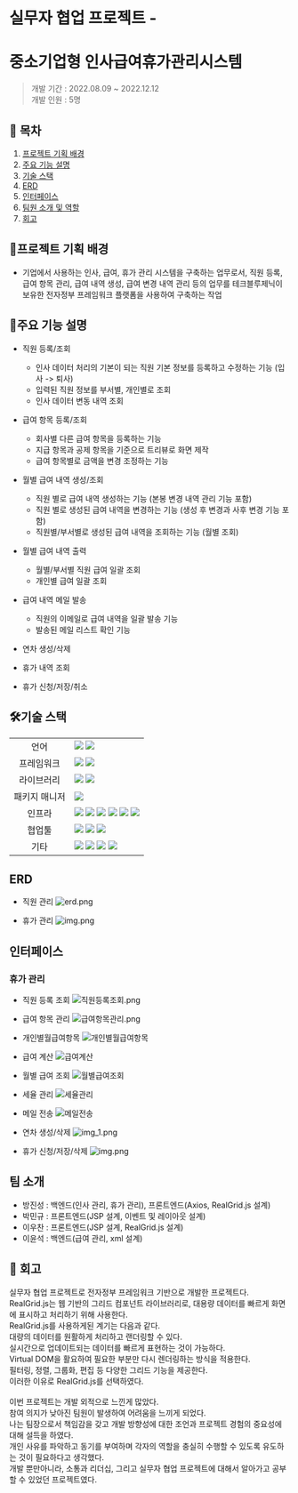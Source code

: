 # 실무자 협업 프로젝트 - 
# 중소기업형 인사급여휴가관리시스템

> 개발 기간 : 2022.08.09 ~ 2022.12.12</br>
> 개발 인원 : 5명

## 📑 목차

1.  [프로젝트 기획 배경](#프로젝트-기획-배경)
2.  [주요 기능 설명](#주요-기능-설명)
3. [기술 스택](#기술-스택)
4. [ERD](#erd)
5. [인터페이스](#인터페이스)
6. [팀원 소개 및 역할](#팀원-소개-및-역할)
7. [회고](#회고)

[//]: # (4. [아키텍처]&#40;#아키텍처&#41;)
   [//]: # (7. [수행 범위]&#40;#수행-범위&#41;)



## 📌프로젝트 기획 배경
- 기업에서 사용하는 인사, 급여, 휴가 관리 시스템을 구축하는 업무로서, 직원 등록, 급여 항목 관리, 급여 내역 생성, 급여 변경 내역 관리 등의 업무를 
테크블루제닉이 보유한 전자정부 프레임워크 플랫폼을 사용하여 구축하는 작업

## 🔎주요 기능 설명

- 직원 등록/조회
  - 인사 데이터 처리의 기본이 되는 직원 기본 정보를 등록하고 수정하는 기능 (입사 -> 퇴사)
  - 입력된 직원 정보를 부서별, 개인별로 조회
  - 인사 데이터 변동 내역 조회

- 급여 항목 등록/조회
  - 회사별 다른 급여 항목을 등록하는 기능
  - 지급 항목과 공제 항목을 기준으로 트리뷰로 화면 제작
  - 급여 항목별로 금액을 변경 조정하는 기능
- 월별 급여 내역 생성/조회
  - 직원 별로 급여 내역 생성하는 기능 (본봉 변경 내역 관리 기능 포함)
  - 직원 별로 생성된 급여 내역을 변경하는 기능 (생성 후 변경과 사후 변경 기능 포함)
  - 직원별/부서별로 생성된 급여 내역을 조회하는 기능 (월별 조회)
- 월별 급여 내역 출력
  - 월별/부서별 직원 급여 일괄 조회
  - 개인별 급여 일괄 조회
- 급여 내역 메일 발송
  - 직원의 이메일로 급여 내역을 일괄 발송 기능
  - 발송된 메일 리스트 확인 기능
- 연차 생성/삭제
- 휴가 내역 조회
- 휴가 신청/저장/취소

## 🛠기술 스택

<table>
<tr>
 <td align="center">언어</td>
 <td>
  <img src="https://img.shields.io/badge/Java-orange?style=for-the-badge&logo=Java&logoColor=white"/>
  <img src="https://img.shields.io/badge/Jsp-orange?style=for-the-badge&logo=Jsp&logoColor=white"/>

 </td>
</tr>
<tr>
 <td align="center">프레임워크</td>
 <td>
  <img src="https://img.shields.io/badge/Spring-6DB33F?style=for-the-badge&logo=Spring&logoColor=ffffff"/>
      <img src="https://img.shields.io/badge/Egovframe-6DB33F?style=for-the-badge&logo=Egovframe&logoColor=ffffff"/>

</tr>
<tr>
 <td align="center">라이브러리</td>
 <td>
<img src="https://img.shields.io/badge/qartz-6DB33F?style=for-the-badge&logo=qartz&logoColor=ffffff"/>
<img src="https://img.shields.io/badge/jwt-6DB33F?style=for-the-badge&logo=jwt&logoColor=ffffff"/>
</tr>
<tr>
 <td align="center">패키지 매니저</td>
 <td>
    <img src="https://img.shields.io/badge/maven-02303A?style=for-the-badge&logo=maven&logoColor=white">

  </td>
</tr>
<tr>
 <td align="center">인프라</td>
 <td>
  <img src="https://img.shields.io/badge/MYSQL-4479A1?style=for-the-badge&logo=MYSQL&logoColor=ffffff"/>
  <img src="https://img.shields.io/badge/amazonaws-232F3E?style=for-the-badge&logo=amazonaws&logoColor=ffffff"/>
  <img src="https://img.shields.io/badge/amazons3-569A31?style=for-the-badge&logo=amazons3&logoColor=ffffff"/>
  <img src="https://img.shields.io/badge/amazonec2-FF9900?style=for-the-badge&logo=amazonec2&logoColor=ffffff"/>
  <img src="https://img.shields.io/badge/docker-2496ED?style=for-the-badge&logo=docker&logoColor=ffffff"/>
  <img src="https://img.shields.io/badge/jenkins-D24939?style=for-the-badge&logo=jenkins&logoColor=ffffff"/>

</tr>

<tr>
 <td align="center">협업툴</td>
 <td>
    <img src="https://img.shields.io/badge/Git-F05032?style=for-the-badge&logo=Git&logoColor=white"/>
    <img src="https://img.shields.io/badge/GitHub-181717?style=for-the-badge&logo=GitHub&logoColor=white"/> 
    <img src="https://img.shields.io/badge/Discord-0058CC?style=for-the-badge&logo=Discord&logoColor=white"/> 
 </td>
</tr>
<tr>
 <td align="center">기타</td>
 <td>
    <img src="https://img.shields.io/badge/Figma-F24E1E?style=for-the-badge&logo=Figma&logoColor=white"/>
    <img src="https://img.shields.io/badge/Notion-000000?style=for-the-badge&logo=Notion&logoColor=white"/> 
    <img src="https://img.shields.io/badge/swagger-85EA2D?style=for-the-badge&logo=swagger&logoColor=white"/>
    <img src="https://img.shields.io/badge/xml-85EA2D?style=for-the-badge&logo=xml&logoColor=white"/>
 
</td>
</tr>
</table>


<!-- ## 🧱아키텍처 -->

## ERD
- 직원 관리
![erd.png](images/erd.png)

- 휴가 관리
![img.png](images/img.png)

## 인터페이스
### 휴가 관리
- 직원 등록 조회
  ![직원등록조회.png](images/직원등록조회.png)
- 급여 항목 관리
  ![급여항목관리.png](images/급여항목관리.png)
- 개인별월급여항목
  ![개인별월급여항목](images/개인별월급여항목.png)
- 급여 계산
  ![급여계산](images/급여계산.png)
- 월별 급여 조회
  ![월별급여조회](images/월별급여조회.png)
- 세율 관리
  ![세율관리](images/세율관리.png)
- 메일 전송
  ![메일전송](images/메일전송.png)

- 연차 생성/삭제
  ![img_1.png](images/img_1.png)

- 휴가 신청/저장/삭제
  ![img.png](images/img2.png)

[//]: # (## 수행 범위)

[//]: # (<table border="1">)

[//]: # (    <thead>)

[//]: # (        <tr>)

[//]: # (            <th>메뉴</th>)

[//]: # (            <th>서비스 타입</th>)

[//]: # (            <th>역할</th>)

[//]: # (            <th>프로그램명</th>)

[//]: # (            <th>경로</th>)

[//]: # (        </tr>)

[//]: # (    </thead>)

[//]: # (    <tbody>)

[//]: # (        <!-- 직원등록조회 -->)

[//]: # (        <tr>)

[//]: # (            <td rowspan="7">직원등록조회</td>)

[//]: # (            <td rowspan="7">조회, 트랜잭션</td>)

[//]: # (            <td rowspan="3">화면단</td>)

[//]: # (            <td>BD_UIPMA0010.jsp</td>)

[//]: # (            <td>/aframe/src/main/webapp/WEB-INF/views/admin/pm</td>)

[//]: # (        </tr>)

[//]: # (        <tr>)

[//]: # (            <td>BD_UIPMA0011.jsp</td>)

[//]: # (            <td>/aframe/src/main/webapp/WEB-INF/views/admin/pm</td>)

[//]: # (        </tr>)

[//]: # (<tr>)

[//]: # (            <td>BD_UIPMA0012.jsp</td>)

[//]: # (            <td>/aframe/src/main/webapp/WEB-INF/views/admin/pm</td>)

[//]: # (        </tr>)    

[//]: # (<tr>)

[//]: # (<td>서버단</td>)

[//]: # (            <td>PGPM0010Service.java</td>)

[//]: # (            <td>/aframe/src/main/java/biz/tech/pm</td>)

[//]: # (        </tr>)

[//]: # (<tr>)

[//]: # (<td>쿼리매핑</td>)

[//]: # (            <td>PGPM0010Mapper.java</td>)

[//]: # (            <td>/aframe/src/main/java/biz/tech/mapif/pm</td>)  

[//]: # (        </tr>)

[//]: # (<tr>)

[//]: # (<td>SQL</td>)

[//]: # (            <td>PGPM0010Mapper.xml</td>)

[//]: # (            <td>/aframe/src/main/java/resources/env/mapper/pm</td>)

[//]: # (        </tr>)

[//]: # (<tr>)

[//]: # (<td>그리드 설정</td>)

[//]: # (            <td>EMPinfoGrid.js</td>)

[//]: # (            <td>/aframe/src/main/webapp/gridDef/pm</td>)

[//]: # (        </tr>)

[//]: # (        )
[//]: # (        )
[//]: # (        <!-- 급여항목관리 -->)

[//]: # (        <!-- -->)

[//]: # (        <tr>)

[//]: # (            <td rowspan="5">급여항목관리</td>)

[//]: # (            <td rowspan="5">조회, 트랜잭션</td>)

[//]: # (            <td>화면단</td>)

[//]: # (            <td>BD_UIPMA0020.jsp</td>)

[//]: # (            <td>/aframe/src/main/webapp/WEB-INF/views/admin/pm</td>)

[//]: # (        </tr>)

[//]: # (        <!-- ... &#40;줄여서 표시&#41; ... -->)

[//]: # ()
[//]: # (        <!-- 개인별월급여항목 -->)

[//]: # (        <tr>)

[//]: # (            <td rowspan="4">개인별월급여항목</td>)

[//]: # (            <td rowspan="4">조회, 트랜잭션</td>)

[//]: # (            <td>화면단</td>)

[//]: # (            <td>BD_UIPMA0030.jsp</td>)

[//]: # (            <td>/aframe/src/main/webapp/WEB-INF/views/admin/pm</td>)

[//]: # (        </tr>)

[//]: # (        <!-- ... &#40;줄여서 표시&#41; ... -->)

[//]: # ()
[//]: # (        <!-- 급여계산 -->)

[//]: # (        <tr>)

[//]: # (            <td rowspan="4">급여계산</td>)

[//]: # (            <td rowspan="4">조회, 트랜잭션</td>)

[//]: # (            <td>화면단</td>)

[//]: # (            <td>BD_UIPMA0040.jsp</td>)

[//]: # (            <td>/aframe/src/main/webapp/WEB-INF/views/admin/pm</td>)

[//]: # (        </tr>)

[//]: # (        <!-- ... &#40;줄여서 표시&#41; ... -->)

[//]: # ()
[//]: # (        <!-- 월별급여조회 -->)

[//]: # (        <tr>)

[//]: # (            <td rowspan="4">월별급여조회</td>)

[//]: # (            <td rowspan="4">조회, 트랜잭션</td>)

[//]: # (            <td>화면단</td>)

[//]: # (            <td>BD_UIPMA0050.jsp</td>)

[//]: # (            <td>/aframe/src/main/webapp/WEB-INF/views/admin/pm</td>)

[//]: # (        </tr>)

[//]: # (        <!-- ... &#40;줄여서 표시&#41; ... -->)

[//]: # ()
[//]: # (        <!-- 세율관리 -->)

[//]: # (        <tr>)

[//]: # (            <td rowspan="7">세율관리</td>)

[//]: # (            <td rowspan="7">조회, 트랜잭션</td>)

[//]: # (            <td>화면단</td>)

[//]: # (            <td>BD_UIPMA0060.jsp</td>)

[//]: # (            <td>/aframe/src/main/webapp/WEB-INF/views/admin/pm</td>)

[//]: # (        </tr>)

[//]: # (        <!-- ... &#40;줄여서 표시&#41; ... -->)

[//]: # ()
[//]: # (        <!-- 메일전송 -->)

[//]: # (        <tr>)

[//]: # (            <td rowspan="4">메일전송</td>)

[//]: # (            <td rowspan="4">조회</td>)

[//]: # (            <td>화면단</td>)

[//]: # (            <td>BD_UIPMA0070.jsp</td>)

[//]: # (            <td>/aframe/src/main/webapp/WEB-INF/views/admin/pm</td>)

[//]: # (        </tr>)

[//]: # (        <!-- ... &#40;줄여서 표시&#41; ... -->)

[//]: # ()
[//]: # (        <!-- 팝업 -->)

[//]: # (        <tr>)

[//]: # (            <td rowspan="12">팝업</td>)

[//]: # (            <td rowspan="12">조회</td>)

[//]: # (            <td>그리드 꾸미기</td>)

[//]: # (            <td>gridAlign.css</td>)

[//]: # (            <td>/aframe/src/main/webapp/css</td>)

[//]: # (        </tr>)

[//]: # (        <!-- ... &#40;줄여서 표시&#41; ... -->)

[//]: # ()
[//]: # (        <!-- 메일전송 &#40;계정 설정&#41; -->)

[//]: # (        <tr>)

[//]: # (            <td>메일전송</td>)

[//]: # (            <td>메일 계정 설정</td>)

[//]: # (            <td>context-mail.xml</td>)

[//]: # (            <td>/aframe/src/main/resources/env/spring</td>)

[//]: # (        </tr>)

[//]: # ()
[//]: # (        <!-- 메시지창 -->)

[//]: # (        <tr>)

[//]: # (            <td>메시지창</td>)

[//]: # (            <td>메시지창 문구</td>)

[//]: # (            <td>sysMessage.js</td>)

[//]: # (            <td>/aframe/src/main/webapp/script/tech</td>)

[//]: # (        </tr>)

[//]: # (    </tbody>)

[//]: # (</table>)



## 팀 소개
* 방진성 : 백엔드(인사 관리, 휴가 관리), 프론트엔드(Axios, RealGrid.js 설계)
* 박민규 : 프론트엔드(JSP 설계, 이벤트 및 레이아웃 설계)
* 이우찬 : 프론트엔드(JSP 설계, RealGrid.js 설계)
* 이윤석 : 백엔드(급여 관리, xml 설계)

## 💬 회고
실무자 협업 프로젝트로 전자정부 프레임워크 기반으로 개발한 프로젝트다.</br>
RealGrid.js는 웹 기반의 그리드 컴포넌트 라이브러리로, 대용량 데이터를 빠르게 화면에 표시하고 처리하기 위해 사용한다.</br>
RealGrid.js를 사용하게된 계기는 다음과 같다.</br>
대량의 데이터를 원활하게 처리하고 랜더링할 수 있다.</br>
실시간으로 업데이트되는 데이터를 빠르게 표현하는 것이 가능하다.</br>
Virtual DOM을 활요하여 필요한 부분만 다시 렌더링하는 방식을 적용한다.</br>
필터링, 정렬, 그룹화, 편집 등 다양한 그리드 기능을 제공한다.</br>
이러한 이유로 RealGrid.js를 선택하였다.</br>
</br>
이번 프로젝트는 개발 외적으로 느낀게 많았다.</br>
참여 의지가 낮아진 팀원이 발생하여 어려움을 느끼게 되었다.</br>
나는 팀장으로서 책임감을 갖고 개발 방향성에 대한 조언과 프로젝트 경험의 중요성에 대해 설득을 하였다.</br>
개인 사유를 파악하고 동기를 부여하며 각자의 역할을 충실히 수행할 수 있도록 유도하는 것이 필요하다고 생각했다.</br>
개발 뿐만아니라, 소통과 리더십, 그리고 실무자 협업 프로젝트에 대해서 알아가고 공부할 수 있었던 프로젝트였다.
